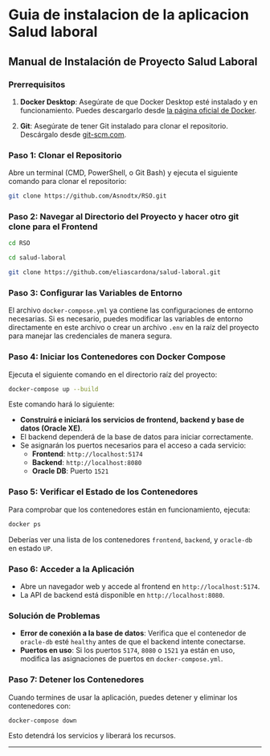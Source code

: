 # Guia de instalacion de la aplicacion Salud laboral

## Manual de Instalación de Proyecto Salud Laboral

### Prerrequisitos

1. **Docker Desktop**: Asegúrate de que Docker Desktop esté instalado y en funcionamiento. Puedes descargarlo desde [la página oficial de Docker](https://www.docker.com/products/docker-desktop).

2. **Git**: Asegúrate de tener Git instalado para clonar el repositorio. Descárgalo desde [git-scm.com](https://git-scm.com/).

### Paso 1: Clonar el Repositorio

Abre un terminal (CMD, PowerShell, o Git Bash) y ejecuta el siguiente comando para clonar el repositorio:

```bash
git clone https://github.com/Asnodtx/RSO.git
```

### Paso 2: Navegar al Directorio del Proyecto y hacer otro git clone para el Frontend

```bash
cd RSO

cd salud-laboral

git clone https://github.com/eliascardona/salud-laboral.git
```
### Paso 3: Configurar las Variables de Entorno

El archivo `docker-compose.yml` ya contiene las configuraciones de entorno necesarias. Si es necesario, puedes modificar las variables de entorno directamente en este archivo o crear un archivo `.env` en la raíz del proyecto para manejar las credenciales de manera segura.

### Paso 4: Iniciar los Contenedores con Docker Compose

Ejecuta el siguiente comando en el directorio raíz del proyecto:

```bash
docker-compose up --build
```

Este comando hará lo siguiente:

- **Construirá e iniciará los servicios de frontend, backend y base de datos (Oracle XE)**.
- El backend dependerá de la base de datos para iniciar correctamente.
- Se asignarán los puertos necesarios para el acceso a cada servicio:
  - **Frontend**: `http://localhost:5174`
  - **Backend**: `http://localhost:8080`
  - **Oracle DB**: Puerto `1521`

### Paso 5: Verificar el Estado de los Contenedores

Para comprobar que los contenedores están en funcionamiento, ejecuta:

```bash
docker ps
```

Deberías ver una lista de los contenedores `frontend`, `backend`, y `oracle-db` en estado `UP`.

### Paso 6: Acceder a la Aplicación

- Abre un navegador web y accede al frontend en `http://localhost:5174`.
- La API de backend está disponible en `http://localhost:8080`.

### Solución de Problemas

- **Error de conexión a la base de datos**: Verifica que el contenedor de `oracle-db` esté `healthy` antes de que el backend intente conectarse.
- **Puertos en uso**: Si los puertos `5174`, `8080` o `1521` ya están en uso, modifica las asignaciones de puertos en `docker-compose.yml`.

### Paso 7: Detener los Contenedores

Cuando termines de usar la aplicación, puedes detener y eliminar los contenedores con:

```bash
docker-compose down
```

Esto detendrá los servicios y liberará los recursos.

---
